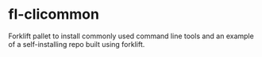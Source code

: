 # fl-clicommon
Forklift pallet to install commonly used command line tools and an example of a self-installing repo built using forklift.
